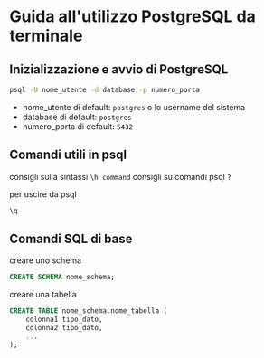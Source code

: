 # Guida all'utilizzo PostgreSQL da terminale

## Inizializzazione e avvio di PostgreSQL
```bash
psql -U nome_utente -d database -p numero_porta
```
- nome_utente di default: `postgres` o lo username del sistema
- database di default: `postgres`
- numero_porta di default: `5432`

## Comandi utili in psql
consigli sulla sintassi ``\h command``
consigli su comandi psql ``?``

per uscire da psql
```sql
\q
```

## Comandi SQL di base
creare uno schema
```sql
CREATE SCHEMA nome_schema;
```

creare una tabella
```sql
CREATE TABLE nome_schema.nome_tabella (
	colonna1 tipo_dato,
	colonna2 tipo_dato,
	...
);
```
